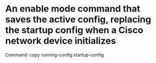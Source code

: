 # An enable mode command that saves the active config, replacing the startup config when a Cisco network device initializes

Command: copy running-config startup-config